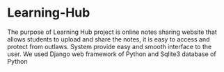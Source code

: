 # Learning-Hub
The purpose of Learning Hub project is online notes sharing website that allows students to upload and share the notes, it is easy to access and protect from outlaws. System provide easy and smooth interface to the user. We used Django web framework of Python and Sqlite3 database of Python
